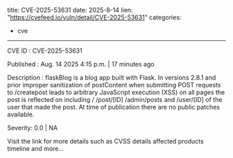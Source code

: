  
title: CVE-2025-53631
date: 2025-8-14
lien: "https://cvefeed.io/vuln/detail/CVE-2025-53631"
categories:
  - cve
---

CVE ID : CVE-2025-53631

Published :  Aug. 14
2025
4:15 p.m. | 17 minutes ago

Description : flaskBlog is a blog app built with Flask. In versions 2.8.1 and prior
improper sanitization of postContent when submitting POST requests to /createpost leads to arbitrary JavaScript execution (XSS) on all pages the post is reflected on including /
/post/[ID]
/admin/posts
and /user/[ID] of the user that made the post. At time of publication
there are no public patches available.

Severity: 0.0 | NA

Visit the link for more details
such as CVSS details
affected products
timeline
and more...
